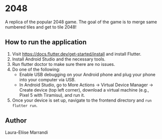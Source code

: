 # 2048

A replica of the popular 2048 game. The goal of the game is to merge same numbered tiles and get to tile 2048!

## How to run the application
1. Visit https://docs.flutter.dev/get-started/install and install Flutter.
2. Install Android Studio and the necessary tools.
3. Run flutter doctor to make sure there are no issues.
4. Do one of the following:
    * Enable USB debugging on your Android phone and plug your phone into your computer via USB.
    *  In Android Studio, go to More Actions -> Virtual Device Manager -> Create device (top left corner), download a virtual machine (e.g., Pixel 5 with Tiramisu), and run it.
6. Once your device is set up, navigate to the frontend directory and `run flutter run`.

## Author
Laura-Eliise Marrandi